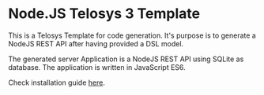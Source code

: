 # Node.JS Telosys 3 Template

This is a Telosys Template for code generation.
It's purpose is to generate a NodeJS REST API after having provided a DSL model.

The generated server Application is a NodeJS REST API using SQLite as database. The application is written in JavaScript ES6.

Check installation guide [here](https://github.com/telosys-templates-v3/javascript-web-rest-nodejs-express/wiki).